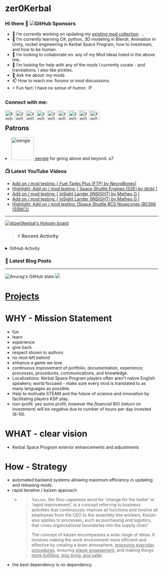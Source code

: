 # zer0Kerbal

### Hi there 👋 ![GitHub Sponsors](https://img.shields.io/github/sponsors/zer0Kerbal?color=purple&label=Github%20Sponsors&style=social)  
- 🔭 I’m currently working on updating my [existing mod collection](https://tinyurl.com/zer0KModTracker): ...
- 🌱 I’m currently learning C#, python, 3D modeling in Blendr, Animation in Unity, rocket engineering in Kerbal Space Program, how to livestream, and how to be human.
- 👯 I’m looking to collaborate on: any of my Mod Ideas listed in the above link.
- 🤔 I’m looking for help with any of the mods I currently curate - and translations. I also like pickles.
- 💬 Ask me about: my mods 
- 📫 How to reach me: forums or mod discussions.
- ⚡ Fun fact: I have no sense of humor. :P

### Connect with me:

<!--[<img align="left" alt="kerbalspaceprogram.com" width="32px" src="https://kerbalspaceprogram.com//favicon.ico" />][website]-->
[<img align="left" alt="kerbalspaceprogram.com" width="32px" src="https://cdn.icon-icons.com/icons2/1381/PNG/32/kerbalspaceprogram_93898.png" />][website]
[<img align="left" alt="zer0Kerbal | CurseForge" width="32px" src="https://cdn.jsdelivr.net/npm/simple-icons@v3/icons/curseforge.svg" />][curseforge]
[<img align="left" alt="zer0Kerbal | Reddit" width="32px" src="https://cdn.icon-icons.com/icons2/1945/PNG/512/iconfinder-reddit-4661631_122483.png" />][reddit]
[<img align="left" alt="zer0Kerbal | Patreon" width="32px" src="https://cdn.icon-icons.com/icons2/2429/PNG/512/patreon_logo_icon_147253.png" />][patreon]
[<img align="left" alt="zer0Kerbal | YouTube" width="32px" src="https://cdn.icon-icons.com/icons2/836/PNG/512/Youtube_icon-icons.com_66802.png" />][youtube]
[<img align="left" alt="zer0Kerbal | Twitch" width="32px" src="https://cdn.icon-icons.com/icons2/2699/PNG/512/twitch_logo_icon_170383.png" />][twitch]
[<img align="left" alt="zer0Kerbal | PayPal" width="32px" src="https://cdn.icon-icons.com/icons2/2699/PNG/512/paypal_logo_icon_168055.png" />][paypal]
[<img align="left" alt="zer0Kerbal | Buy Me a Coffee" width="32px" src="https://www.buymeacoffee.com/assets/img/bmc-meta-new/new/favicon.ico" />][buymeacoffee]
<!-- [<img align="left" alt="zer0Kerbal | buy me a coffee" width="22px" src="https://cdn.jsdelivr.net/npm/simple-icons@v3/icons/buymeacoffee.svg" />][buymeacoffee] -->
[<img align="left" alt="zer0Kerbal | Twitter" width="32px" src="https://cdn.icon-icons.com/icons2/836/PNG/32/Twitter_icon-icons.com_66803.png" />][twitter]
<!-- [<img align="left" alt="zer0Kerbal | Twitter" width="22px" src="https://cdn.jsdelivr.net/npm/simple-icons@v3/icons/twitter.svg" />][twitter] -->
<br />

## Patrons

<li><a href="https://www.reddit.com/user/eengie/"><img border="0" alt="eengie" src="https://i.redd.it/snoovatar/avatars/96418e79-2cd4-4759-91c2-057701985e65.png" width="75" height="75" > eengie</a> for going above and beyond. o7</li>

### 📺 Latest YouTube Videos

<!-- YOUTUBE:START -->
- [Add on / mod testing: [ Fuel Tanks Plus &lpar;FTP&rpar;  by NecroBones]](https://www.youtube.com/watch?v=OSKB1UZjZT8)
- [Highlight: Add on / mod testing: [ Space Shuttle Engines &lpar;SSE&rpar; by dtobi ]](https://www.youtube.com/watch?v=lgLkOPfSjKc)
- [Add on / mod testing: [ InSight Lander &lpar;INSIGHT&rpar; by Matheo G ]](https://www.youtube.com/watch?v=Y5HcYsquG1w)
- [Add on / mod testing: [ InSight Lander &lpar;INSIGHT&rpar; by Matheo G ]](https://www.youtube.com/watch?v=lVCjVhvB4N8)
- [Highlight: Add on / mod testing: [Space Shuttle RCS Nosecones &lpar;RCSN&rpar; &lpar;SSNC&rpar;]](https://www.youtube.com/watch?v=RJc-QvbX6VQ)
<!-- YOUTUBE:END -->

---

[![@zer0kerbal's Holopin board](https://holopin.io/api/user/board?user=zer0kerbal)](https://www.holopin.io/@zer0kerbal)

>### :zap: Recent Activity

<details>
  <summary>GitHub Activity</summary>
  
<!--START_SECTION:activity-->
1. ❗️ Opened issue [#151](https://github.com/zer0Kerbal/FuelTanksPlus/issues/151) in [zer0Kerbal/FuelTanksPlus](https://github.com/zer0Kerbal/FuelTanksPlus)
2. ❗️ Opened issue [#150](https://github.com/zer0Kerbal/FuelTanksPlus/issues/150) in [zer0Kerbal/FuelTanksPlus](https://github.com/zer0Kerbal/FuelTanksPlus)
3. ❗️ Closed issue [#146](https://github.com/zer0Kerbal/FuelTanksPlus/issues/146) in [zer0Kerbal/FuelTanksPlus](https://github.com/zer0Kerbal/FuelTanksPlus)
4. ❗️ Closed issue [#145](https://github.com/zer0Kerbal/FuelTanksPlus/issues/145) in [zer0Kerbal/FuelTanksPlus](https://github.com/zer0Kerbal/FuelTanksPlus)
5. ❗️ Closed issue [#144](https://github.com/zer0Kerbal/FuelTanksPlus/issues/144) in [zer0Kerbal/FuelTanksPlus](https://github.com/zer0Kerbal/FuelTanksPlus)
6. ❗️ Closed issue [#143](https://github.com/zer0Kerbal/FuelTanksPlus/issues/143) in [zer0Kerbal/FuelTanksPlus](https://github.com/zer0Kerbal/FuelTanksPlus)
7. 🎉 Merged PR [#148](https://github.com/zer0Kerbal/FuelTanksPlus/pull/148) in [zer0Kerbal/FuelTanksPlus](https://github.com/zer0Kerbal/FuelTanksPlus)
8. 💪 Opened PR [#148](https://github.com/zer0Kerbal/FuelTanksPlus/pull/148) in [zer0Kerbal/FuelTanksPlus](https://github.com/zer0Kerbal/FuelTanksPlus)
9. 🗣 Commented on [#19](https://github.com/zer0Kerbal/FuelTanksPlus/issues/19) in [zer0Kerbal/FuelTanksPlus](https://github.com/zer0Kerbal/FuelTanksPlus)
10. ❗️ Opened issue [#74](https://github.com/zer0Kerbal/SpaceShuttleEngines/issues/74) in [zer0Kerbal/SpaceShuttleEngines](https://github.com/zer0Kerbal/SpaceShuttleEngines)
<!--END_SECTION:activity-->

</details

---

### 📕 Latest Blog Posts

<!-- BLOG-POST-LIST:START -->
<!-- BLOG-POST-LIST:END -->

---

<!--- [![Anurag's GitHub stats](https://github-readme-stats.vercel.app/api?username=zer0Kerbal)](https://github.com/anuraghazra/github-readme-stats) -->
![Anurag's GitHub stats](https://github-readme-stats.vercel.app/api?username=zer0Kerbal&show_icons=true) <img src="https://github-readme-stats.vercel.app/api/top-langs/?username=zer0kerbal&layout=compact&hide_border=true&bg_color=bada55&langs_count=4">  

# [Projects](projects.md)
   
  
# WHY - Mission Statement

* fun
* learn
* experience
* give back
* respect shown to authors
* no mod left behind
* enhance a game we love
* continuous improvement of portfolio, documentation, experience, processes, procedures, communications, and knowledge.
* Localizations: Kerbal Space Program players often aren't native English speakers; world focused - make sure every mod is translated to as many languages as possible.
* Help to motivate STEAM and the future of science and innovation by facilitating players KSP play.
* non-profit: yes some profit; however the *financial* RIO (return on investment) will be negative due to number of hours per day invested (6-10).

# WHAT - clear vision

* Kerbal Space Program exterior enhancements and adjustments

# How - Strategy

* automated backend systems allowing maximum efficiency in updating and releasing mods.
* rapid iterative / kaizen approach
  * > ‘`Kaizen`, the Sino-Japanese word for ‘change for the better‘ or ‘rapid improvement’, is a concept referring to business activities that continuously improve all functions and involve all employees from the CEO to the assembly line workers. Kaizen also applies to processes, such as purchasing and logistics, that cross organizational boundaries into the supply chain’
    >
    > The concept of kaizen encompasses a wide range of ideas. It involves making the work environment more efficient and effective by creating a team atmosphere, <u>improving everyday procedures</u>, ensuring <u>player engagement</u>, and making things <u>more fulfilling, less tiring, and safer</u>.
- the best dependency is no dependency.

<!--
**zer0Kerbal/zer0Kerbal** is a ✨ _special_ ✨ repository because its `README.md` (this file) appears on your GitHub profile.
<img src="https://wakatime.com/share/@926db0f4-33a1-4545-8aa6-88d1f7186f67/18dd85d3-f64d-4bcc-a3c3-65302497efc0.svg" width=600 height=600> -->

[website]: https://forum.kerbalspaceprogram.com/index.php?/profile/190933-zer0kerbal/
[youtube]: https://www.youtube.com/channel/UCp9c8IaK4Gjgfj3O9QxrbDw
[twitter]: https://twitter.com/zer0Kerbal
[curseforge]: https://www.curseforge.com/members/zer0kerbal/projects
[twitch]: https://www.twitch.tv/zer0kerbal

[reddit]: https://www.reddit.com/user/zer0Kerbal
[patreon]: https://www.patreon.com/zer0Kerbal
[paypal]: https://www.paypal.com/donate?hosted_button_id=DC22YHMEJREKL
[buymeacoffee]: http://buymeacoffee.com/zer0Kerbal

